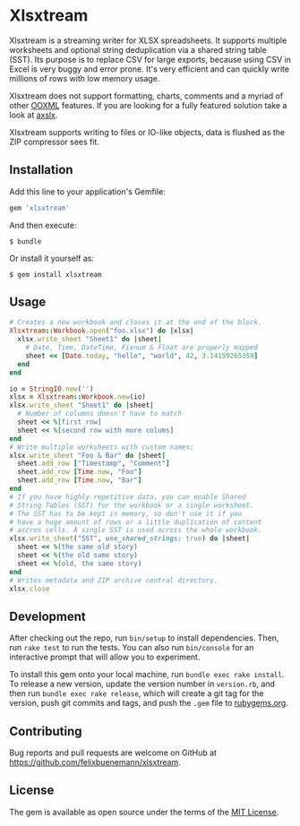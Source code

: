 # Xlsxtream

Xlsxtream is a streaming writer for XLSX spreadsheets. It supports multiple worksheets and optional string deduplication via a shared string table (SST). Its purpose is to replace CSV for large exports, because using CSV in Excel is very buggy and error prone. It's very efficient and can quickly write millions of rows with low memory usage.

Xlsxtream does not support formatting, charts, comments and a myriad of other [OOXML](https://en.wikipedia.org/wiki/Office_Open_XML) features. If you are looking for a fully featured solution take a look at [axslx](https://github.com/randym/axlsx).

Xlsxtream supports writing to files or IO-like objects, data is flushed as the ZIP compressor sees fit.

## Installation

Add this line to your application's Gemfile:

```ruby
gem 'xlsxtream'
```

And then execute:

    $ bundle

Or install it yourself as:

    $ gem install xlsxtream

## Usage

```ruby
# Creates a new workbook and closes it at the end of the block.
Xlsxtream::Workbook.open("foo.xlsx") do |xlsx|
  xlsx.write_sheet "Sheet1" do |sheet|
    # Date, Time, DateTime, Fixnum & Float are properly mapped
    sheet << [Date.today, "hello", "world", 42, 3.14159265359]
  end
end

io = StringIO.new('')
xlsx = Xlsxtream::Workbook.new(io)
xlsx.write_sheet "Sheet1" do |sheet|
  # Number of columns doesn't have to match
  sheet << %[first row]
  sheet << %[second row with more colums]
end
# Write multiple worksheets with custom names:
xlsx.write_sheet "Foo & Bar" do |sheet|
  sheet.add_row ["Timestamp", "Comment"]
  sheet.add_row [Time.now, "Foo"]
  sheet.add_row [Time.now, "Bar"]
end
# If you have highly repetitive data, you can enable Shared
# String Tables (SST) for the workbook or a single worksheet.
# The SST has to be kept in memory, so don't use it if you
# have a huge amount of rows or a little duplication of content
# accros cells. A single SST is used across the whole workbook.
xlsx.write_sheet("SST", use_shared_strings: true) do |sheet|
  sheet << %(the same old story)
  sheet << %(the old same story)
  sheet << %(old, the same story)
end
# Writes metadata and ZIP archive central directory.
xlsx.close
```

## Development

After checking out the repo, run `bin/setup` to install dependencies. Then, run `rake test` to run the tests. You can also run `bin/console` for an interactive prompt that will allow you to experiment.

To install this gem onto your local machine, run `bundle exec rake install`. To release a new version, update the version number in `version.rb`, and then run `bundle exec rake release`, which will create a git tag for the version, push git commits and tags, and push the `.gem` file to [rubygems.org](https://rubygems.org).

## Contributing

Bug reports and pull requests are welcome on GitHub at https://github.com/felixbuenemann/xlsxtream.


## License

The gem is available as open source under the terms of the [MIT License](http://opensource.org/licenses/MIT).

